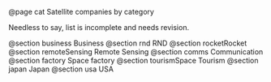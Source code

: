@page cat Satellite companies by category

Needless to say, list is incomplete and needs revision. 

@section business Business
@section rnd RND
@section rocketRocket
@section remoteSensing Remote Sensing
@section comms Communication
@section factory Space factory
@section tourismSpace Tourism
@section japan Japan
@section usa USA